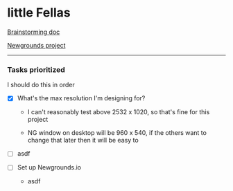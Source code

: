 # little Fellas

[Brainstorming doc](https://docs.google.com/document/d/19n-ml0TKguYE0PrPC5kYycIr7pbs8SALPjUFkuNVtsw/edit)

[Newgrounds project](https://www.newgrounds.com/projects/games/1920192/preview)

---

### Tasks prioritized
I should do this in order

- [x] What's the max resolution I'm designing for?

  - I can't reasonably test above 2532 x 1020, so that's fine for this project

  - NG window on desktop will be 960 x 540, if the others want to change that later then it will be easy to

- [ ] asdf

- [ ] Set up Newgrounds.io

  - asdf